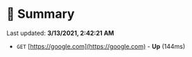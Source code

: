 # 📖 Summary
Last updated: **3/13/2021, 2:42:21 AM**

- `GET` [https://google.com](https://google.com) - **Up** (144ms)
